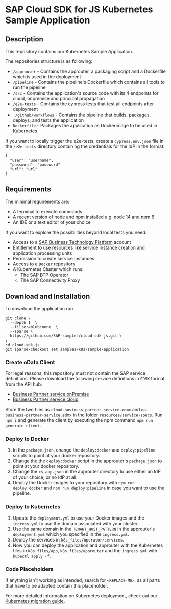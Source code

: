 # SAP Cloud SDK for JS Kubernetes Sample Application

## Description
This repository contains our Kubernetes Sample Application.

The repositories structure is as following:

- `/approuter` - Contains the approuter, a packaging script and a Dockerfile which is used in the deployment
- `/pipeline` - Contains the pipeline's Dockerfile which contains all tools to run the pipeline
- `/src` - Contains the application's source code with its 4 endpoints for cloud, onpremise and principal propagation
- `/e2e-tests` - Contains the cypress tests that test all endpoints after deployment
- `./github/workflows` - Contains the pipeline that builds, packages, deploys, and tests the application
- `Dockerfile` - Packages the application as Dockerimage to be used in Kubernetes

If you want to locally trigger the e2e-tests, create a `cypress.env.json` file in the `/e2e-tests` directory containing the credentials for the IdP in the format:

```
{
  "user": "username",
  "password": "password"
  "url": "url"
}
```

## Requirements
The minimal requirements are:
- A terminal to execute commands
- A recent version of node and npm installed e.g. node 14 and npm 6
- An IDE or a text editor of your choice

If you want to explore the possibilities beyond local tests you need:
- Access to a [SAP Business Technology Platform](https://www.sap.com/products/business-technology-platform.html) account
- Entitlement to use resources like service instance creation and application processing units
- Permission to create service instances
- Access to a `Docker` repository
- A Kubernetes Cluster which runs:
  - The SAP BTP Operator
  - The SAP Connectivity Proxy
## Download and Installation
To download the application run:

```
git clone \
  --depth 1  \
  --filter=blob:none  \
  --sparse \
  https://github.com/SAP-samples/cloud-sdk-js.git \
;
cd cloud-sdk-js
git sparse-checkout set samples/k8s-sample-application
```

### Create oData Client

For legal reasons, this repository must not contain the SAP service definitions.
Please download the following service definitions  in `EDMX` format from the API hub:
- [Business Partner service onPremise](https://api.sap.com/api/OP_API_BUSINESS_PARTNER_SRV/overview)
- [Business Partner service cloud](https://api.sap.com/api/API_BUSINESS_PARTNER/overview)

Store the two files as `cloud-business-partner-service.edmx` and `op-business-partner-service.edmx` in the folder `resources/service-specs`.
Run `npm i` and generate the client by executing the npm command `npm run generate-client`.

### Deploy to Docker
1. In the `package.json`, change the `deploy:docker` and `deploy:pipeline` scripts to point at your docker repository.
2. Change the the `deploy:docker` script in the approuter's `package.json` to point at your docker repository.
3. Change the `xs-app.json` in the approuter directory to use either an IdP of your choice, or no IdP at all.
4. Deploy the Docker images to your repository with `npm run deploy:docker` and `npm run deploy:pipeline` in case you want to use the pipeline.

### Deploy to Kubernetes
1. Update the `deployment.yml` to use your Docker images and the `ingress.yml` to use the domain associated with your cluster.
2. Use the same domain in the `TENANT_HOST_PATTERN` in the approuter's `deployment.yml` which you specified in the `ingress.yml`.
3. Deploy the services in `k8s_files/operator/services`.
4. Now you can deploy the application and approuter with the Kubernetes files in `k8s_files/app`, `k8s_files/approuter` and the `ingress.yml` with `kubectl apply -f`.

### Code Placeholders
If anything isn't working as intended, search for `<REPLACE-ME>`, as all parts that have to be adapted contain this placeholder.

For more detailed information on Kubernetes deployment, check out our [Kubernetes migration guide](https://sap.github.io/cloud-sdk/docs/js/guides/migrate-sdk-application-from-btp-cf-to-kubernetes).
